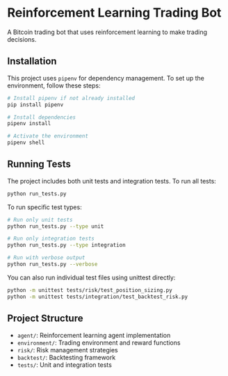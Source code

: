 # Reinforcement Learning Trading Bot

A Bitcoin trading bot that uses reinforcement learning to make trading decisions.

## Installation

This project uses `pipenv` for dependency management. To set up the environment, follow these steps:

```bash
# Install pipenv if not already installed
pip install pipenv

# Install dependencies
pipenv install

# Activate the environment
pipenv shell
```

## Running Tests

The project includes both unit tests and integration tests. To run all tests:

```bash
python run_tests.py
```

To run specific test types:

```bash
# Run only unit tests
python run_tests.py --type unit

# Run only integration tests
python run_tests.py --type integration

# Run with verbose output
python run_tests.py --verbose
```

You can also run individual test files using unittest directly:

```bash
python -m unittest tests/risk/test_position_sizing.py
python -m unittest tests/integration/test_backtest_risk.py
```

## Project Structure

- `agent/`: Reinforcement learning agent implementation
- `environment/`: Trading environment and reward functions
- `risk/`: Risk management strategies
- `backtest/`: Backtesting framework
- `tests/`: Unit and integration tests

